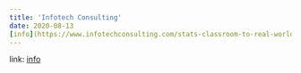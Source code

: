 ```yaml
---
title: 'Infotech Consulting'
date: 2020-08-13
[info](https://www.infotechconsulting.com/stats-classroom-to-real-world)
---
```


link: [info](https://www.infotechconsulting.com/stats-classroom-to-real-world)
